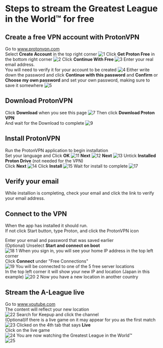 # Steps to stream the Greatest League in the World™ for free
## Create a free VPN account with ProtonVPN 

Go to www.protonvpn.com  
Select **Create Account** in the top right corner
![1](https://github.com/InternationalALeagueFan/VPN/assets/148538794/d3517d95-eddb-47a0-b9a6-4ada1ea44167)
Click **Get Proton Free** in the bottom right corner
![2](https://github.com/InternationalALeagueFan/VPN/assets/148538794/a4c28a18-3736-4516-9181-c52b160b4f70)
Click **Continue With Free**
![3](https://github.com/InternationalALeagueFan/VPN/assets/148538794/e2b8618c-7656-48f5-a387-7ae60d61ce3b)
Enter your real email address.  
You will need to verify it for your account to be created
![4](https://github.com/InternationalALeagueFan/VPN/assets/148538794/9abf59e1-1942-4cdf-8b1a-d879731898ab)
Either write down the password and click **Continue with this password** and **Confirm**
or **Choose my own password** and set your own password, making sure to save it somewhere
![5](https://github.com/InternationalALeagueFan/VPN/assets/148538794/aa8d5afc-f028-4b78-b34a-b8c150202e27)

## Download ProtonVPN
Click **Download** when you see this page
![7](https://github.com/InternationalALeagueFan/VPN/assets/148538794/89388424-6018-418f-92ee-222c942803e6)
Then click **Download Proton VPN**  
And wait for the Download to complete
![9](https://github.com/InternationalALeagueFan/VPN/assets/148538794/9d91e404-41f7-4410-a35c-ccd5f852d159)

## Install ProtonVPN
Run the ProtonVPN application to begin installation  
Set your language and Click **OK**
![11](https://github.com/InternationalALeagueFan/VPN/assets/148538794/1a683858-0388-4f8e-9999-2f1e73e1468b)
**Next**
![12](https://github.com/InternationalALeagueFan/VPN/assets/148538794/78c4dd9d-a872-4c35-9931-0106f71cad1f)
**Next**
![13](https://github.com/InternationalALeagueFan/VPN/assets/148538794/91d4ef62-5c64-4c0e-80d3-72e0f288626d)
Untick **Installed Proton Drive** (not needed for the VPN)  
Click **Next**
![14](https://github.com/InternationalALeagueFan/VPN/assets/148538794/a733817f-a1bb-4700-afcc-50f557d0aa13)
Click **Install**
![15](https://github.com/InternationalALeagueFan/VPN/assets/148538794/fdaa49d1-b3ae-4823-b3fe-c6ea84fc6624)
Wait for install to complete
![17](https://github.com/InternationalALeagueFan/VPN/assets/148538794/249f0ae0-86e4-4d2c-874b-4e8ac47fe797)

## Verify your email
While installion is completing, check your email and click the link to verify your email address.

## Connect to the VPN
When the app has installed it should run.  
If not click Start button, type Proton, and click the ProtonVPN icon  

Enter your email and password that was saved earlier  
(Optional) Unselect **Start and connect on boot**  
![18 1](https://github.com/InternationalALeagueFan/VPN/assets/148538794/8978d44c-1496-4d6c-889d-c663b423c0c5)
When you sign in, you will see your home IP address in the top left corner  
Click **Connect** under "Free Connections"  
![19](https://github.com/InternationalALeagueFan/VPN/assets/148538794/3bd82c78-7f27-4ece-81d8-af0c5de03690)
You will be connected to one of the 5 free server locations  
In the top left corner it will show your new IP and location (Japan in this example)
![20 2](https://github.com/InternationalALeagueFan/VPN/assets/148538794/d3701428-256b-4dcc-9e99-c56fdeb2ee59)
Now you have a new location in another country  

## Stream the A-League live
Go to www.youtube.com  
The content will reflect your new location  
![22](https://github.com/InternationalALeagueFan/VPN/assets/148538794/6999698b-7e5c-4f2c-be12-efd77ce676ff)
Search for Keepup and click the channel  
(Optional)If there is a live game on it may appear for you as the first match  
![23](https://github.com/InternationalALeagueFan/VPN/assets/148538794/242bd370-59a4-425a-bce5-591749defbd5)
Clicked on the 4th tab that says **Live**  
Click on the live game  
![24](https://github.com/InternationalALeagueFan/VPN/assets/148538794/8ba756c0-0a57-446c-b00b-894932d2c08b)
You are now watching the Greatest League in the World™  
![25](https://github.com/InternationalALeagueFan/VPN/assets/148538794/060b07cc-7557-49c3-ae35-08f147faf44b)




















